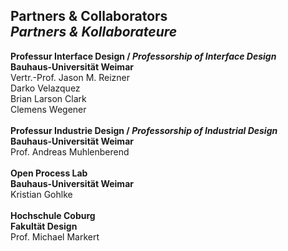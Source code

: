 ## Partners &amp; Collaborators<br />*Partners &amp; Kollaborateure*

**Professur Interface Design / *Professorship of Interface Design***<br />
**Bauhaus-Universität Weimar**<br />
Vertr.-Prof. Jason M. Reizner<br />
Darko Velazquez<br />
Brian Larson Clark<br />
Clemens Wegener<br />
<br />
**Professur Industrie Design / *Professorship of Industrial Design***<br />
**Bauhaus-Universität Weimar**<br />
Prof. Andreas Muhlenberend<br />
<br />
**Open Process Lab**<br />
**Bauhaus-Universität Weimar**<br />
Kristian Gohlke<br />
<br />
**Hochschule Coburg**<br />
**Fakultät Design**<br />
Prof. Michael Markert<br />
<br />
